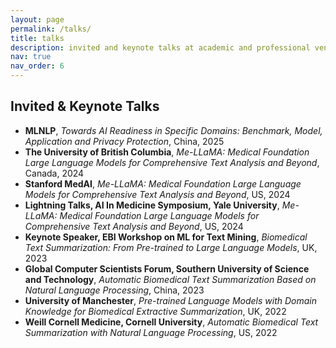 ```yaml
---
layout: page
permalink: /talks/
title: talks
description: invited and keynote talks at academic and professional venues.
nav: true
nav_order: 6
---
```


<!-- _pages/talks.md -->

<h2>Invited & Keynote Talks</h2>

<ul>
  <li><strong>MLNLP</strong>, <em>Towards AI Readiness in Specific Domains: Benchmark, Model, Application and Privacy Protection</em>, China, 2025</li>
  <li><strong>The University of British Columbia</strong>, <em>Me-LLaMA: Medical Foundation Large Language Models for Comprehensive Text Analysis and Beyond</em>, Canada, 2024</li>
  <li><strong>Stanford MedAI</strong>, <em>Me-LLaMA: Medical Foundation Large Language Models for Comprehensive Text Analysis and Beyond</em>, US, 2024</li>
  <li><strong>Lightning Talks, AI In Medicine Symposium, Yale University</strong>, <em>Me-LLaMA: Medical Foundation Large Language Models for Comprehensive Text Analysis and Beyond</em>, US, 2024</li>
  <li><strong>Keynote Speaker, EBI Workshop on ML for Text Mining</strong>, <em>Biomedical Text Summarization: From Pre-trained to Large Language Models</em>, UK, 2023</li>
  <li><strong>Global Computer Scientists Forum, Southern University of Science and Technology</strong>, <em>Automatic Biomedical Text Summarization Based on Natural Language Processing</em>, China, 2023</li>
  <li><strong>University of Manchester</strong>, <em>Pre-trained Language Models with Domain Knowledge for Biomedical Extractive Summarization</em>, UK, 2022</li>
  <li><strong>Weill Cornell Medicine, Cornell University</strong>, <em>Automatic Biomedical Text Summarization with Natural Language Processing</em>, US, 2022</li>
</ul>
